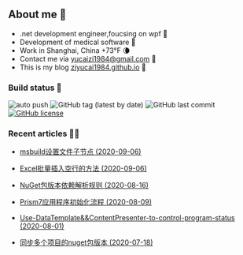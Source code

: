 ﻿
<!--
09/15/2020 11:08:30(UTC)
-->
## About me 🚩
- .net development engineer,foucsing on wpf 🎨
- Development of medical software 💊
- Work in Shanghai, China +73°F 🌘
- Contact me via yucaizi1984@gmail.com 📧
- This is my blog [ziyucai1984.github.io](https://ziyucai1984.github.io/) 🐌

### Build status 🚀

![auto push](https://github.com/ZiYuCai1984/ZiYuCai1984.Internal/workflows/auto%20push/badge.svg?branch=master) ![GitHub tag (latest by date)](https://img.shields.io/github/v/tag/ZiYuCai1984/ZiYuCai1984) ![GitHub last commit](https://img.shields.io/github/last-commit/ZiYuCai1984/ZiYuCai1984) [![GitHub license](https://img.shields.io/github/license/ZiYuCai1984/ZiYuCai1984)](https://github.com/ZiYuCai1984/ZiYuCai1984)
### Recent articles ✍🏽

- [msbuild设置文件子节点 (2020-09-06)](https://ziyucai1984.github.io/2020/09/06/msbuild设置文件子节点)

- [Excel批量插入空行的方法 (2020-09-06)](https://ziyucai1984.github.io/2020/09/06/Excel批量插入空行的方法)

- [NuGet包版本依赖解析规则 (2020-08-16)](https://ziyucai1984.github.io/2020/08/16/NuGet包版本依赖解析规则)

- [Prism7应用程序初始化流程 (2020-08-09)](https://ziyucai1984.github.io/2020/08/09/Prism7应用程序初始化流程)

- [Use-DataTemplate&&ContentPresenter-to-control-program-status (2020-08-01)](https://ziyucai1984.github.io/2020/08/01/Use-DataTemplate&&ContentPresenter-to-control-program-status)

- [同步多个项目的nuget包版本 (2020-07-18)](https://ziyucai1984.github.io/2020/07/18/同步多个项目的nuget包版本)



